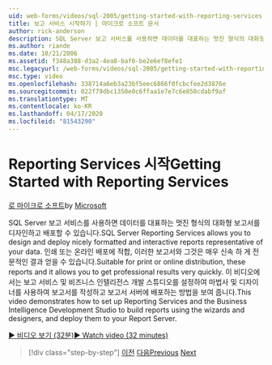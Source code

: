 ```yaml
---
uid: web-forms/videos/sql-2005/getting-started-with-reporting-services
title: 보고 서비스 시작하기 | 마이크로 소프트 문서
author: rick-anderson
description: SQL Server 보고 서비스를 사용하면 데이터를 대표하는 멋진 형식의 대화형 보고서를 디자인하고 배포할 수 있습니다. 인쇄 또는 온에 적합합니다.
ms.author: riande
ms.date: 10/21/2006
ms.assetid: f348a388-d3a2-4ea8-baf0-be2e6ef8efe1
msc.legacyurl: /web-forms/videos/sql-2005/getting-started-with-reporting-services
msc.type: video
ms.openlocfilehash: 338714a6eb3a23bf5eec6866f0fcbcfee2d3876e
ms.sourcegitcommit: 022f79dbc1350e0c6ffaa1e7e7c6e850cdabf9af
ms.translationtype: MT
ms.contentlocale: ko-KR
ms.lasthandoff: 04/17/2020
ms.locfileid: "81543290"
---
```

# <a name="getting-started-with-reporting-services"></a><span data-ttu-id="1bdef-104">Reporting Services 시작</span><span class="sxs-lookup"><span data-stu-id="1bdef-104">Getting Started with Reporting Services</span></span>

<span data-ttu-id="1bdef-105">[로 마이크로 소프트](https://github.com/microsoft)</span><span class="sxs-lookup"><span data-stu-id="1bdef-105">by [Microsoft](https://github.com/microsoft)</span></span>

<span data-ttu-id="1bdef-106">SQL Server 보고 서비스를 사용하면 데이터를 대표하는 멋진 형식의 대화형 보고서를 디자인하고 배포할 수 있습니다.</span><span class="sxs-lookup"><span data-stu-id="1bdef-106">SQL Server Reporting Services allows you to design and deploy nicely formatted and interactive reports representative of your data.</span></span> <span data-ttu-id="1bdef-107">인쇄 또는 온라인 배포에 적합, 이러한 보고서와 그것은 매우 신속 하 게 전문적인 결과 얻을 수 있습니다.</span><span class="sxs-lookup"><span data-stu-id="1bdef-107">Suitable for print or online distribution, these reports and it allows you to get professional results very quickly.</span></span> <span data-ttu-id="1bdef-108">이 비디오에서는 보고 서비스 및 비즈니스 인텔리전스 개발 스튜디오를 설정하여 마법사 및 디자이너를 사용하여 보고서를 작성하고 보고서 서버에 배포하는 방법을 보여 줍니다.</span><span class="sxs-lookup"><span data-stu-id="1bdef-108">This video demonstrates how to set up Reporting Services and the Business Intelligence Development Studio to build reports using the wizards and designers, and deploy them to your Report Server.</span></span>

[<span data-ttu-id="1bdef-109">&#9654; 비디오 보기 (32분)</span><span class="sxs-lookup"><span data-stu-id="1bdef-109">&#9654; Watch video (32 minutes)</span></span>](https://channel9.msdn.com/Blogs/ASP-NET-Site-Videos/getting-started-with-reporting-services)

> [!div class="step-by-step"]
> <span data-ttu-id="1bdef-110">[이전](using-sql-server-management-studio.md)
> [다음](building-and-customizing-reports-in-business-intelligence-development-studio.md)</span><span class="sxs-lookup"><span data-stu-id="1bdef-110">[Previous](using-sql-server-management-studio.md)
[Next](building-and-customizing-reports-in-business-intelligence-development-studio.md)</span></span>
